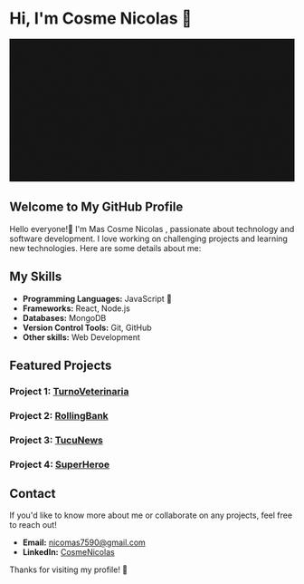 <div>
  <h1>Hi, I'm Cosme Nicolas 👋 </h1>
</div>

<img src="banner-animado.gif">

## Welcome to My GitHub Profile
Hello everyone!👋 I'm Mas Cosme Nicolas , passionate about technology and software development. I love working on challenging projects and learning new technologies. Here are some details about me:

## My Skills
- **Programming Languages:** JavaScript 🤙
- **Frameworks:** React, Node.js
- **Databases:** MongoDB
- **Version Control Tools:** Git, GitHub
- **Other skills:** Web Development

## Featured Projects

### Project 1: [TurnoVeterinaria](https://github.com/CosmeNicolas/TurnosVeterinaria)

### Project 2: [RollingBank](https://github.com/CosmeNicolas/rollingbank)

### Project 3: [TucuNews](https://github.com/CosmeNicolas/tucuNewsCategoryCountry)

### Project 4: [SuperHeroe](https://github.com/CosmeNicolas/SuperHeroReact)

## Contact

If you'd like to know more about me or collaborate on any projects, feel free to reach out!

- **Email:** nicomas7590@gmail.com
- **LinkedIn:** [CosmeNicolas](https://www.linkedin.com/in/cosmenicolas/)

Thanks for visiting my profile! 🤙
